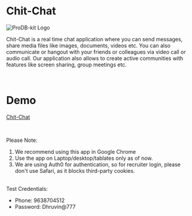 # Chit-Chat

![ProDB-kit Logo](https://github.com/Dhruvin-github/Chit-Chat/blob/Frontend/src/Assets/Logo.png)

Chit-Chat is a real time chat application where you can send messages,
share media files like images, documents, videos etc. You can also
communicate or hangout with your friends or colleagues via video call or
audio call. Our application also allows to create active communities with
features like screen sharing, group meetings etc.

<br/>

# Demo

[Chit-Chat](https://chit-chat-communication.netlify.app)

<br/>

Please Note:

1. We recommend using this app in Google Chrome
2. Use the app on Laptop/desktop/tablates only as of now.
3. We are using Auth0 for authentication, so for recruiter login, please don't use Safari, as it blocks third-party cookies.

<br/>
Test Credentials:

  - Phone: 9638704512
  - Password: Dhruvin@777

<br/>

